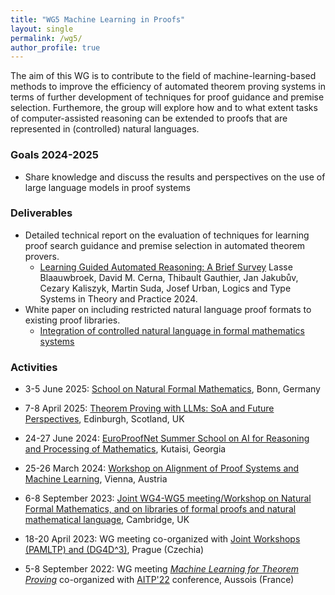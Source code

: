 ```yaml
---
title: "WG5 Machine Learning in Proofs"
layout: single
permalink: /wg5/
author_profile: true
---
```


The aim of this WG is to contribute to the field of machine-learning-based
methods to improve the efficiency of automated theorem proving systems in terms
of further development of techniques for proof guidance and premise selection.
Furthemore, the group will explore how and to what extent tasks of
computer-assisted reasoning can be extended to proofs that are represented in
(controlled) natural languages.
### Goals 2024-2025
-  Share knowledge and discuss the results and perspectives on the use of large language models in proof systems
### Deliverables
-  Detailed technical report on the evaluation of techniques for learning proof search
guidance and premise selection in automated theorem provers.
    - [Learning Guided Automated Reasoning: A Brief Survey](https://link.springer.com/chapter/10.1007/978-3-031-61716-4_4) Lasse Blaauwbroek, David M. Cerna, Thibault Gauthier, Jan Jakubův, Cezary Kaliszyk, Martin Suda, Josef Urban, Logics and Type Systems in Theory and Practice 2024.
- White paper on including restricted natural language proof formats to existing proof libraries.
    - [Integration of controlled natural language in formal mathematics systems]()      
### Activities
- 3-5 June 2025: [School on Natural Formal Mathematics](https://naproche.github.io/school/), Bonn, Germany
- 7-8 April 2025: [Theorem Proving with LLMs: SoA and Future Perspectives](/wg5-edinburgh25), Edinburgh, Scotland, UK
- 24-27 June 2024: [EuroProofNet Summer School on AI for Reasoning and Processing of Mathematics](/Kutaisi24), Kutaisi, Georgia
- 25-26 March 2024: [Workshop on Alignment of Proof Systems and Machine Learning](/wg5-vienna24), Vienna, Austria
- 6-8 September 2023: [Joint WG4-WG5 meeting/Workshop on Natural Formal Mathematics, and on libraries of formal proofs and natural mathematical language](../cambridge-2023), Cambridge, UK

- 18-20 April 2023: WG meeting co-organized  with [Joint Workshops (PAMLTP) and (DG4D^3)](/Prague23), Prague (Czechia)

- 5-8 September 2022: WG meeting [*Machine Learning for Theorem Proving*](/wg5-aitp22) co-organized with [AITP'22](http://aitp-conference.org/2022/) conference, Aussois (France)
